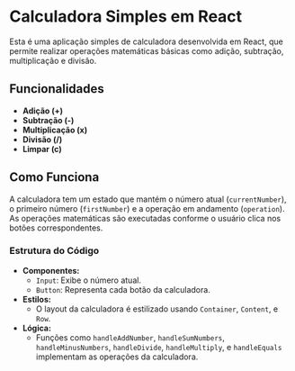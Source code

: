 # Calculadora Simples em React

Esta é uma aplicação simples de calculadora desenvolvida em React, que permite realizar operações matemáticas básicas como adição, subtração, multiplicação e divisão.

## Funcionalidades

- **Adição (+)**
- **Subtração (-)**
- **Multiplicação (x)**
- **Divisão (/)**
- **Limpar (c)**

## Como Funciona

A calculadora tem um estado que mantém o número atual (`currentNumber`), o primeiro número (`firstNumber`) e a operação em andamento (`operation`). As operações matemáticas são executadas conforme o usuário clica nos botões correspondentes.

### Estrutura do Código

- **Componentes:**
  - `Input`: Exibe o número atual.
  - `Button`: Representa cada botão da calculadora.
- **Estilos:**
  - O layout da calculadora é estilizado usando `Container`, `Content`, e `Row`.
- **Lógica:**
  - Funções como `handleAddNumber`, `handleSumNumbers`, `handleMinusNumbers`, `handleDivide`, `handleMultiply`, e `handleEquals` implementam as operações da calculadora.